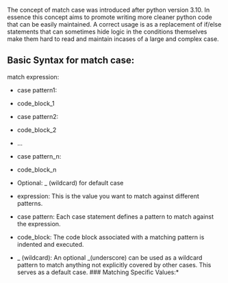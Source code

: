 The concept of match case was introduced after python version 3.10.
In essence this concept aims to promote writing more cleaner python code that can be easily maintained.
A correct usage is as a replacement of if/else statements that can sometimes hide logic in the conditions themselves make them hard to read and maintain incases of a large and complex case.
## Basic Syntax for match case:
match expression:
* case pattern1:
* code_block_1
* case pattern2:
* code_block_2
* ...
* case pattern_n:
* code_block_n
*  Optional: _ (wildcard) for default case

* expression: This is the value you want to match against different patterns.
* case pattern: Each case statement defines a pattern to match against the expression.
* code_block: The code block associated with a matching pattern is indented and executed.
* _ (wildcard): An optional _(underscore) can be used as a wildcard pattern to match anything not explicitly covered by other cases. This serves as a default case. ### Matching Specific Values:*    